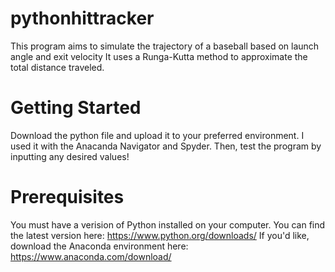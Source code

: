# pythonhittracker

This program aims to simulate the trajectory of a baseball based on launch angle and exit velocity
It uses a Runga-Kutta method to approximate the total distance traveled.  

# Getting Started

Download the python file and upload it to your preferred environment. I used it with the Anacanda Navigator and Spyder. Then, test the program by inputting any desired values!

# Prerequisites 

You must have a verision of Python installed on your computer. You can find the latest version here: https://www.python.org/downloads/
If you'd like, download the Anaconda environment here: https://www.anaconda.com/download/

